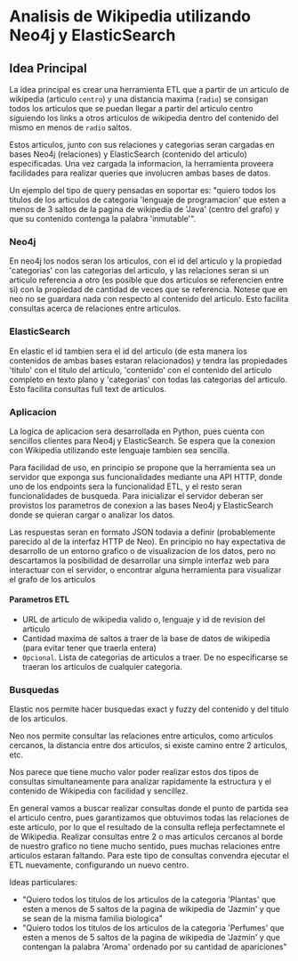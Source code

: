 # Analisis de Wikipedia utilizando Neo4j y ElasticSearch

## Idea Principal
La idea principal es crear una herramienta ETL que a partir de un articulo de wikipedia (articulo `centro`) y una distancia maxima (`radio`) se consigan todos los articulos que se puedan llegar a partir del articulo centro siguiendo los links a otros articulos de wikipedia dentro del contenido del mismo en menos de `radio` saltos. 

Estos articulos, junto con sus relaciones y categorias seran cargadas en bases Neo4j (relaciones) y ElasticSearch (contenido del articulo) especificadas.
Una vez cargada la informacion, la herramienta proveera facilidades para realizar queries que involucren ambas bases de datos. 

Un ejemplo del tipo de query pensadas en soportar es: "quiero todos los titulos de los articulos de categoria 'lenguaje de programacion' que esten a menos de 3 saltos de la pagina de wikipedia de 'Java' (centro del grafo) y que su contenido contenga la palabra 'inmutable'".

### Neo4j
En neo4j los nodos seran los articulos, con el id del articulo y la propiedad 'categorias' con las categorias del articulo, y las relaciones seran si un articulo referencia a otro (es posible que dos articulos se referencien entre si) con la propiedad de cantidad de veces que se referencia. Notese que en neo no se guardara nada con respecto al contenido del articulo. Esto facilita consultas acerca de relaciones entre articulos.

### ElasticSearch
En elastic el id tambien sera el id del articulo (de esta manera los contenidos de ambas bases estaran relacionados) y tendra las propiedades 'titulo' con el titulo del articulo, 'contenido' con el contenido del articulo completo en texto plano y 'categorias' con todas las categorias del articulo. Esto facilita consultas full text de articulos.

### Aplicacion
La logica de aplicacion sera desarrollada en Python, pues cuenta con sencillos clientes para Neo4j y ElasticSearch. Se espera que la conexion con Wikipedia utilizando este lenguaje tambien sea sencilla.

Para facilidad de uso, en principio se propone que la herramienta sea un servidor que exponga sus funcionalidades mediante una API HTTP, donde uno de los endpoints sera la funcionalidad ETL, y el resto seran funcionalidades de busqueda. Para inicializar el servidor deberan ser provistos los parametros de conexion a las bases Neo4j y ElasticSearch donde se quieran cargar o analizar los datos.

Las respuestas seran en formato JSON todavia a definir (probablemente parecido al de la interfaz HTTP de Neo).
En principio no hay expectativa de desarrollo de un entorno grafico o de visualizacion de los datos, pero no descartamos la posibilidad de desarrollar una simple interfaz web para interactuar con el servidor, o encontrar alguna herramienta para visualizar el grafo de los articulos

#### Parametros ETL
  - URL de articulo de wikipedia valido o, lenguaje y id de revision del articulo
  - Cantidad maxima de saltos a traer de la base de datos de wikipedia (para evitar tener que traerla entera)
  - `Opcional`. Lista de categorias de articulos a traer. De no especificarse se traeran los articulos de cualquier categoria.

### Busquedas
Elastic nos permite hacer busquedas exact y fuzzy del contenido y del titulo de los articulos.

Neo nos permite consultar las relaciones entre articulos, como articulos cercanos, la distancia entre dos articulos, si existe camino entre 2 articulos, etc.

Nos parece que tiene mucho valor poder realizar estos dos tipos de consultas simultaneamente para analizar rapidamente la estructura y el contenido de Wikipedia con facilidad y sencillez.

En general vamos a buscar realizar consultas donde el punto de partida sea el articulo centro, pues garantizamos que obtuvimos todas las relaciones de este articulo, por lo que el resultado de la consulta refleja perfectamnete el de Wikipedia. Realizar consultas entre 2 o mas articulos cercanos al borde de nuestro grafico no tiene mucho sentido, pues muchas relaciones entre articulos estaran faltando. Para este tipo de consultas convendra ejecutar el ETL nuevamente, configurando un nuevo centro.

Ideas particulares:
  - "Quiero todos los titulos de los articulos de la categoria 'Plantas' que esten a menos de 5 saltos de la pagina de wikipedia de 'Jazmin' y que se sean de la misma familia biologica"
  - "Quiero todos los titulos de los articulos de la categoria 'Perfumes' que esten a menos de 5 saltos de la pagina de wikipedia de 'Jazmin' y que contengan la palabra 'Aroma' ordenado por su cantidad de apariciones"
